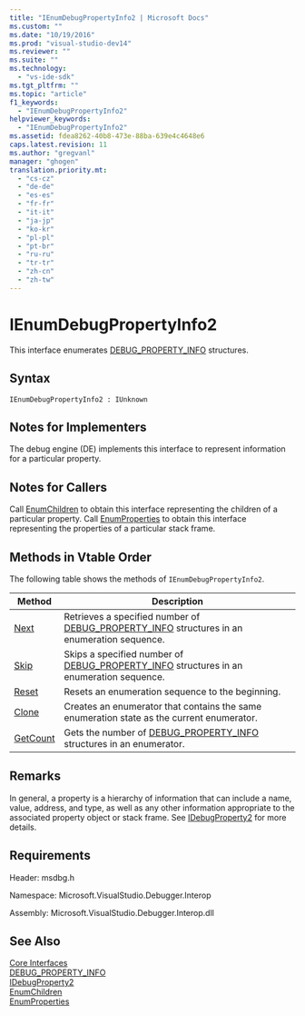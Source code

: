 ```yaml
---
title: "IEnumDebugPropertyInfo2 | Microsoft Docs"
ms.custom: ""
ms.date: "10/19/2016"
ms.prod: "visual-studio-dev14"
ms.reviewer: ""
ms.suite: ""
ms.technology: 
  - "vs-ide-sdk"
ms.tgt_pltfrm: ""
ms.topic: "article"
f1_keywords: 
  - "IEnumDebugPropertyInfo2"
helpviewer_keywords: 
  - "IEnumDebugPropertyInfo2"
ms.assetid: fdea8262-40b8-473e-88ba-639e4c4648e6
caps.latest.revision: 11
ms.author: "gregvanl"
manager: "ghogen"
translation.priority.mt: 
  - "cs-cz"
  - "de-de"
  - "es-es"
  - "fr-fr"
  - "it-it"
  - "ja-jp"
  - "ko-kr"
  - "pl-pl"
  - "pt-br"
  - "ru-ru"
  - "tr-tr"
  - "zh-cn"
  - "zh-tw"
---
```

# IEnumDebugPropertyInfo2
This interface enumerates [DEBUG_PROPERTY_INFO](../extensibility/debug_property_info.md) structures.  
  
## Syntax  
  
```  
IEnumDebugPropertyInfo2 : IUnknown  
```  
  
## Notes for Implementers  
 The debug engine (DE) implements this interface to represent information for a particular property.  
  
## Notes for Callers  
 Call [EnumChildren](../extensibility/idebugproperty2--enumchildren.md) to obtain this interface representing the children of a particular property. Call [EnumProperties](../extensibility/idebugstackframe2--enumproperties.md) to obtain this interface representing the properties of a particular stack frame.  
  
## Methods in Vtable Order  
 The following table shows the methods of `IEnumDebugPropertyInfo2`.  
  
|Method|Description|  
|------------|-----------------|  
|[Next](../extensibility/ienumdebugpropertyinfo2--next.md)|Retrieves a specified number of [DEBUG_PROPERTY_INFO](../extensibility/debug_property_info.md) structures in an enumeration sequence.|  
|[Skip](../extensibility/ienumdebugpropertyinfo2--skip.md)|Skips a specified number of [DEBUG_PROPERTY_INFO](../extensibility/debug_property_info.md) structures in an enumeration sequence.|  
|[Reset](../extensibility/ienumdebugpropertyinfo2--reset.md)|Resets an enumeration sequence to the beginning.|  
|[Clone](../extensibility/ienumdebugpropertyinfo2--clone.md)|Creates an enumerator that contains the same enumeration state as the current enumerator.|  
|[GetCount](../extensibility/ienumdebugpropertyinfo2--getcount.md)|Gets the number of [DEBUG_PROPERTY_INFO](../extensibility/debug_property_info.md) structures in an enumerator.|  
  
## Remarks  
 In general, a property is a hierarchy of information that can include a name, value, address, and type, as well as any other information appropriate to the associated property object or stack frame. See [IDebugProperty2](../extensibility/idebugproperty2.md) for more details.  
  
## Requirements  
 Header: msdbg.h  
  
 Namespace: Microsoft.VisualStudio.Debugger.Interop  
  
 Assembly: Microsoft.VisualStudio.Debugger.Interop.dll  
  
## See Also  
 [Core Interfaces](../extensibility/core-interfaces.md)   
 [DEBUG_PROPERTY_INFO](../extensibility/debug_property_info.md)   
 [IDebugProperty2](../extensibility/idebugproperty2.md)   
 [EnumChildren](../extensibility/idebugproperty2--enumchildren.md)   
 [EnumProperties](../extensibility/idebugstackframe2--enumproperties.md)
